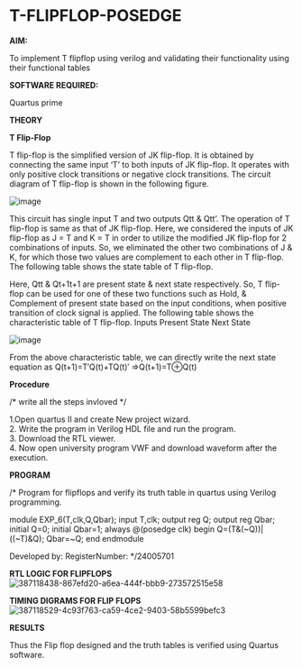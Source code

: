 # T-FLIPFLOP-POSEDGE

**AIM:**

To implement  T flipflop using verilog and validating their functionality using their functional tables

**SOFTWARE REQUIRED:**

Quartus prime

**THEORY**

**T Flip-Flop**

T flip-flop is the simplified version of JK flip-flop. It is obtained by connecting the same input ‘T’ to both inputs of JK flip-flop. It operates with only positive clock transitions or negative clock transitions. The circuit diagram of T flip-flop is shown in the following figure.

![image](https://github.com/naavaneetha/T-FLIPFLOP-POSEDGE/assets/154305477/458a68fe-2d08-4a9d-ac4f-7ae0480ce0bd)

 
This circuit has single input T and two outputs Qtt & Qtt’. The operation of T flip-flop is same as that of JK flip-flop. Here, we considered the inputs of JK flip-flop as J = T and K = T in order to utilize the modified JK flip-flop for 2 combinations of inputs. So, we eliminated the other two combinations of J & K, for which those two values are complement to each other in T flip-flop. The following table shows the state table of T flip-flop.

Here, Qtt & Qt+1t+1 are present state & next state respectively. So, T flip-flop can be used for one of these two functions such as Hold, & Complement of present state based on the input conditions, when positive transition of clock signal is applied. The following table shows the characteristic table of T flip-flop. Inputs Present State Next State

![image](https://github.com/naavaneetha/T-FLIPFLOP-POSEDGE/assets/154305477/cdd7fb32-539f-4b66-bb8d-f305a153c886)

 
From the above characteristic table, we can directly write the next state equation as Q(t+1)=T′Q(t)+TQ(t)′ ⇒Q(t+1)=T⊕Q(t)

**Procedure**

/* write all the steps invloved */

1.Open quartus II and create New project wizard.        
2. Write the program in Verilog HDL file and run the program.         
3. Download the RTL viewer.                   
4. Now open university program VWF and download waveform after the execution.

**PROGRAM**

/* Program for flipflops and verify its truth table in quartus using Verilog programming.                

module EXP_6(T,clk,Q,Qbar); input T,clk; output reg Q; output reg Qbar; initial Q=0; initial Qbar=1; always @(posedge clk) begin Q=(T&(~Q))|((~T)&Q); Qbar=~Q; end endmodule

Developed by: RegisterNumber:
*/24005701

**RTL LOGIC FOR FLIPFLOPS**
 ![387118438-867efd20-a6ea-444f-bbb9-273572515e58](https://github.com/user-attachments/assets/da150e89-0f7e-4ef4-aee9-9e7ffe16eba6)


**TIMING DIGRAMS FOR FLIP FLOPS**
![387118529-4c93f763-ca59-4ce2-9403-58b5599befc3](https://github.com/user-attachments/assets/22be3e52-a1ad-4f60-b291-3f0ea28a5f1c)


**RESULTS**

Thus the Flip flop designed and the truth tables is verified using Quartus software.
